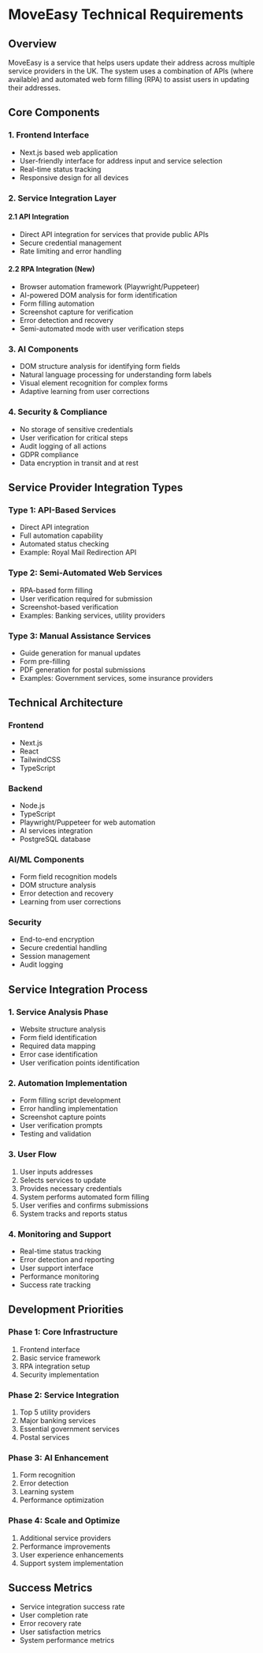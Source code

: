 # MoveEasy Technical Requirements

## Overview
MoveEasy is a service that helps users update their address across multiple service providers in the UK. The system uses a combination of APIs (where available) and automated web form filling (RPA) to assist users in updating their addresses.

## Core Components

### 1. Frontend Interface
- Next.js based web application
- User-friendly interface for address input and service selection
- Real-time status tracking
- Responsive design for all devices

### 2. Service Integration Layer
#### 2.1 API Integration
- Direct API integration for services that provide public APIs
- Secure credential management
- Rate limiting and error handling

#### 2.2 RPA Integration (New)
- Browser automation framework (Playwright/Puppeteer)
- AI-powered DOM analysis for form identification
- Form filling automation
- Screenshot capture for verification
- Error detection and recovery
- Semi-automated mode with user verification steps

### 3. AI Components
- DOM structure analysis for identifying form fields
- Natural language processing for understanding form labels
- Visual element recognition for complex forms
- Adaptive learning from user corrections

### 4. Security & Compliance
- No storage of sensitive credentials
- User verification for critical steps
- Audit logging of all actions
- GDPR compliance
- Data encryption in transit and at rest

## Service Provider Integration Types

### Type 1: API-Based Services
- Direct API integration
- Full automation capability
- Automated status checking
- Example: Royal Mail Redirection API

### Type 2: Semi-Automated Web Services
- RPA-based form filling
- User verification required for submission
- Screenshot-based verification
- Examples: Banking services, utility providers

### Type 3: Manual Assistance Services
- Guide generation for manual updates
- Form pre-filling
- PDF generation for postal submissions
- Examples: Government services, some insurance providers

## Technical Architecture

### Frontend
- Next.js
- React
- TailwindCSS
- TypeScript

### Backend
- Node.js
- TypeScript
- Playwright/Puppeteer for web automation
- AI services integration
- PostgreSQL database

### AI/ML Components
- Form field recognition models
- DOM structure analysis
- Error detection and recovery
- Learning from user corrections

### Security
- End-to-end encryption
- Secure credential handling
- Session management
- Audit logging

## Service Integration Process

### 1. Service Analysis Phase
- Website structure analysis
- Form field identification
- Required data mapping
- Error case identification
- User verification points identification

### 2. Automation Implementation
- Form filling script development
- Error handling implementation
- Screenshot capture points
- User verification prompts
- Testing and validation

### 3. User Flow
1. User inputs addresses
2. Selects services to update
3. Provides necessary credentials
4. System performs automated form filling
5. User verifies and confirms submissions
6. System tracks and reports status

### 4. Monitoring and Support
- Real-time status tracking
- Error detection and reporting
- User support interface
- Performance monitoring
- Success rate tracking

## Development Priorities

### Phase 1: Core Infrastructure
1. Frontend interface
2. Basic service framework
3. RPA integration setup
4. Security implementation

### Phase 2: Service Integration
1. Top 5 utility providers
2. Major banking services
3. Essential government services
4. Postal services

### Phase 3: AI Enhancement
1. Form recognition
2. Error detection
3. Learning system
4. Performance optimization

### Phase 4: Scale and Optimize
1. Additional service providers
2. Performance improvements
3. User experience enhancements
4. Support system implementation

## Success Metrics
- Service integration success rate
- User completion rate
- Error recovery rate
- User satisfaction metrics
- System performance metrics